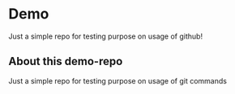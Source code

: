 # Demo

Just a simple repo for testing purpose on usage of github!

## About this demo-repo

Just a simple repo for testing purpose on usage of git commands 